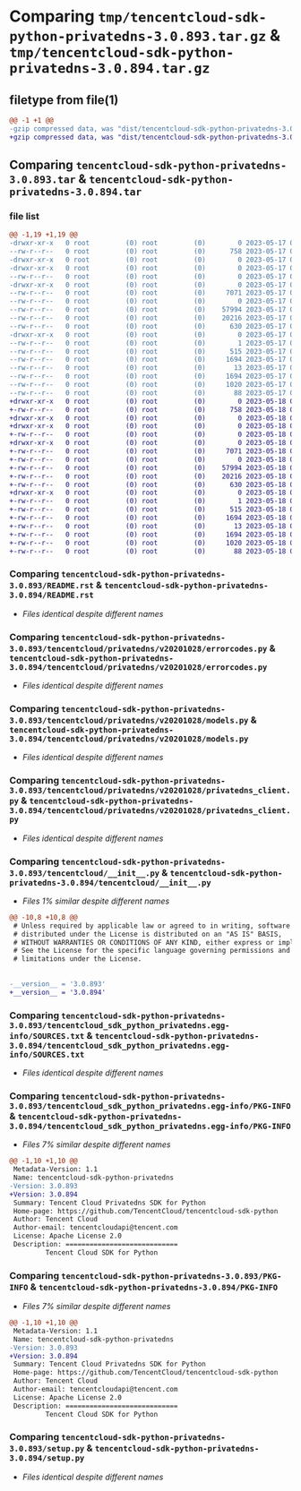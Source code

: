 # Comparing `tmp/tencentcloud-sdk-python-privatedns-3.0.893.tar.gz` & `tmp/tencentcloud-sdk-python-privatedns-3.0.894.tar.gz`

## filetype from file(1)

```diff
@@ -1 +1 @@
-gzip compressed data, was "dist/tencentcloud-sdk-python-privatedns-3.0.893.tar", last modified: Wed May 17 03:37:34 2023, max compression
+gzip compressed data, was "dist/tencentcloud-sdk-python-privatedns-3.0.894.tar", last modified: Thu May 18 00:33:41 2023, max compression
```

## Comparing `tencentcloud-sdk-python-privatedns-3.0.893.tar` & `tencentcloud-sdk-python-privatedns-3.0.894.tar`

### file list

```diff
@@ -1,19 +1,19 @@
-drwxr-xr-x   0 root         (0) root         (0)        0 2023-05-17 03:37:34.000000 tencentcloud-sdk-python-privatedns-3.0.893/
--rw-r--r--   0 root         (0) root         (0)      758 2023-05-17 03:37:34.000000 tencentcloud-sdk-python-privatedns-3.0.893/README.rst
-drwxr-xr-x   0 root         (0) root         (0)        0 2023-05-17 03:37:34.000000 tencentcloud-sdk-python-privatedns-3.0.893/tencentcloud/
-drwxr-xr-x   0 root         (0) root         (0)        0 2023-05-17 03:37:34.000000 tencentcloud-sdk-python-privatedns-3.0.893/tencentcloud/privatedns/
--rw-r--r--   0 root         (0) root         (0)        0 2023-05-17 03:37:34.000000 tencentcloud-sdk-python-privatedns-3.0.893/tencentcloud/privatedns/__init__.py
-drwxr-xr-x   0 root         (0) root         (0)        0 2023-05-17 03:37:34.000000 tencentcloud-sdk-python-privatedns-3.0.893/tencentcloud/privatedns/v20201028/
--rw-r--r--   0 root         (0) root         (0)     7071 2023-05-17 03:37:34.000000 tencentcloud-sdk-python-privatedns-3.0.893/tencentcloud/privatedns/v20201028/errorcodes.py
--rw-r--r--   0 root         (0) root         (0)        0 2023-05-17 03:37:34.000000 tencentcloud-sdk-python-privatedns-3.0.893/tencentcloud/privatedns/v20201028/__init__.py
--rw-r--r--   0 root         (0) root         (0)    57994 2023-05-17 03:37:34.000000 tencentcloud-sdk-python-privatedns-3.0.893/tencentcloud/privatedns/v20201028/models.py
--rw-r--r--   0 root         (0) root         (0)    20216 2023-05-17 03:37:34.000000 tencentcloud-sdk-python-privatedns-3.0.893/tencentcloud/privatedns/v20201028/privatedns_client.py
--rw-r--r--   0 root         (0) root         (0)      630 2023-05-17 03:37:34.000000 tencentcloud-sdk-python-privatedns-3.0.893/tencentcloud/__init__.py
-drwxr-xr-x   0 root         (0) root         (0)        0 2023-05-17 03:37:34.000000 tencentcloud-sdk-python-privatedns-3.0.893/tencentcloud_sdk_python_privatedns.egg-info/
--rw-r--r--   0 root         (0) root         (0)        1 2023-05-17 03:37:34.000000 tencentcloud-sdk-python-privatedns-3.0.893/tencentcloud_sdk_python_privatedns.egg-info/dependency_links.txt
--rw-r--r--   0 root         (0) root         (0)      515 2023-05-17 03:37:34.000000 tencentcloud-sdk-python-privatedns-3.0.893/tencentcloud_sdk_python_privatedns.egg-info/SOURCES.txt
--rw-r--r--   0 root         (0) root         (0)     1694 2023-05-17 03:37:34.000000 tencentcloud-sdk-python-privatedns-3.0.893/tencentcloud_sdk_python_privatedns.egg-info/PKG-INFO
--rw-r--r--   0 root         (0) root         (0)       13 2023-05-17 03:37:34.000000 tencentcloud-sdk-python-privatedns-3.0.893/tencentcloud_sdk_python_privatedns.egg-info/top_level.txt
--rw-r--r--   0 root         (0) root         (0)     1694 2023-05-17 03:37:34.000000 tencentcloud-sdk-python-privatedns-3.0.893/PKG-INFO
--rw-r--r--   0 root         (0) root         (0)     1020 2023-05-17 03:37:34.000000 tencentcloud-sdk-python-privatedns-3.0.893/setup.py
--rw-r--r--   0 root         (0) root         (0)       88 2023-05-17 03:37:34.000000 tencentcloud-sdk-python-privatedns-3.0.893/setup.cfg
+drwxr-xr-x   0 root         (0) root         (0)        0 2023-05-18 00:33:41.000000 tencentcloud-sdk-python-privatedns-3.0.894/
+-rw-r--r--   0 root         (0) root         (0)      758 2023-05-18 00:33:41.000000 tencentcloud-sdk-python-privatedns-3.0.894/README.rst
+drwxr-xr-x   0 root         (0) root         (0)        0 2023-05-18 00:33:41.000000 tencentcloud-sdk-python-privatedns-3.0.894/tencentcloud/
+drwxr-xr-x   0 root         (0) root         (0)        0 2023-05-18 00:33:41.000000 tencentcloud-sdk-python-privatedns-3.0.894/tencentcloud/privatedns/
+-rw-r--r--   0 root         (0) root         (0)        0 2023-05-18 00:33:41.000000 tencentcloud-sdk-python-privatedns-3.0.894/tencentcloud/privatedns/__init__.py
+drwxr-xr-x   0 root         (0) root         (0)        0 2023-05-18 00:33:41.000000 tencentcloud-sdk-python-privatedns-3.0.894/tencentcloud/privatedns/v20201028/
+-rw-r--r--   0 root         (0) root         (0)     7071 2023-05-18 00:33:41.000000 tencentcloud-sdk-python-privatedns-3.0.894/tencentcloud/privatedns/v20201028/errorcodes.py
+-rw-r--r--   0 root         (0) root         (0)        0 2023-05-18 00:33:41.000000 tencentcloud-sdk-python-privatedns-3.0.894/tencentcloud/privatedns/v20201028/__init__.py
+-rw-r--r--   0 root         (0) root         (0)    57994 2023-05-18 00:33:41.000000 tencentcloud-sdk-python-privatedns-3.0.894/tencentcloud/privatedns/v20201028/models.py
+-rw-r--r--   0 root         (0) root         (0)    20216 2023-05-18 00:33:41.000000 tencentcloud-sdk-python-privatedns-3.0.894/tencentcloud/privatedns/v20201028/privatedns_client.py
+-rw-r--r--   0 root         (0) root         (0)      630 2023-05-18 00:33:41.000000 tencentcloud-sdk-python-privatedns-3.0.894/tencentcloud/__init__.py
+drwxr-xr-x   0 root         (0) root         (0)        0 2023-05-18 00:33:41.000000 tencentcloud-sdk-python-privatedns-3.0.894/tencentcloud_sdk_python_privatedns.egg-info/
+-rw-r--r--   0 root         (0) root         (0)        1 2023-05-18 00:33:41.000000 tencentcloud-sdk-python-privatedns-3.0.894/tencentcloud_sdk_python_privatedns.egg-info/dependency_links.txt
+-rw-r--r--   0 root         (0) root         (0)      515 2023-05-18 00:33:41.000000 tencentcloud-sdk-python-privatedns-3.0.894/tencentcloud_sdk_python_privatedns.egg-info/SOURCES.txt
+-rw-r--r--   0 root         (0) root         (0)     1694 2023-05-18 00:33:41.000000 tencentcloud-sdk-python-privatedns-3.0.894/tencentcloud_sdk_python_privatedns.egg-info/PKG-INFO
+-rw-r--r--   0 root         (0) root         (0)       13 2023-05-18 00:33:41.000000 tencentcloud-sdk-python-privatedns-3.0.894/tencentcloud_sdk_python_privatedns.egg-info/top_level.txt
+-rw-r--r--   0 root         (0) root         (0)     1694 2023-05-18 00:33:41.000000 tencentcloud-sdk-python-privatedns-3.0.894/PKG-INFO
+-rw-r--r--   0 root         (0) root         (0)     1020 2023-05-18 00:33:41.000000 tencentcloud-sdk-python-privatedns-3.0.894/setup.py
+-rw-r--r--   0 root         (0) root         (0)       88 2023-05-18 00:33:41.000000 tencentcloud-sdk-python-privatedns-3.0.894/setup.cfg
```

### Comparing `tencentcloud-sdk-python-privatedns-3.0.893/README.rst` & `tencentcloud-sdk-python-privatedns-3.0.894/README.rst`

 * *Files identical despite different names*

### Comparing `tencentcloud-sdk-python-privatedns-3.0.893/tencentcloud/privatedns/v20201028/errorcodes.py` & `tencentcloud-sdk-python-privatedns-3.0.894/tencentcloud/privatedns/v20201028/errorcodes.py`

 * *Files identical despite different names*

### Comparing `tencentcloud-sdk-python-privatedns-3.0.893/tencentcloud/privatedns/v20201028/models.py` & `tencentcloud-sdk-python-privatedns-3.0.894/tencentcloud/privatedns/v20201028/models.py`

 * *Files identical despite different names*

### Comparing `tencentcloud-sdk-python-privatedns-3.0.893/tencentcloud/privatedns/v20201028/privatedns_client.py` & `tencentcloud-sdk-python-privatedns-3.0.894/tencentcloud/privatedns/v20201028/privatedns_client.py`

 * *Files identical despite different names*

### Comparing `tencentcloud-sdk-python-privatedns-3.0.893/tencentcloud/__init__.py` & `tencentcloud-sdk-python-privatedns-3.0.894/tencentcloud/__init__.py`

 * *Files 1% similar despite different names*

```diff
@@ -10,8 +10,8 @@
 # Unless required by applicable law or agreed to in writing, software
 # distributed under the License is distributed on an "AS IS" BASIS,
 # WITHOUT WARRANTIES OR CONDITIONS OF ANY KIND, either express or implied.
 # See the License for the specific language governing permissions and
 # limitations under the License.
 
 
-__version__ = '3.0.893'
+__version__ = '3.0.894'
```

### Comparing `tencentcloud-sdk-python-privatedns-3.0.893/tencentcloud_sdk_python_privatedns.egg-info/SOURCES.txt` & `tencentcloud-sdk-python-privatedns-3.0.894/tencentcloud_sdk_python_privatedns.egg-info/SOURCES.txt`

 * *Files identical despite different names*

### Comparing `tencentcloud-sdk-python-privatedns-3.0.893/tencentcloud_sdk_python_privatedns.egg-info/PKG-INFO` & `tencentcloud-sdk-python-privatedns-3.0.894/tencentcloud_sdk_python_privatedns.egg-info/PKG-INFO`

 * *Files 7% similar despite different names*

```diff
@@ -1,10 +1,10 @@
 Metadata-Version: 1.1
 Name: tencentcloud-sdk-python-privatedns
-Version: 3.0.893
+Version: 3.0.894
 Summary: Tencent Cloud Privatedns SDK for Python
 Home-page: https://github.com/TencentCloud/tencentcloud-sdk-python
 Author: Tencent Cloud
 Author-email: tencentcloudapi@tencent.com
 License: Apache License 2.0
 Description: ============================
         Tencent Cloud SDK for Python
```

### Comparing `tencentcloud-sdk-python-privatedns-3.0.893/PKG-INFO` & `tencentcloud-sdk-python-privatedns-3.0.894/PKG-INFO`

 * *Files 7% similar despite different names*

```diff
@@ -1,10 +1,10 @@
 Metadata-Version: 1.1
 Name: tencentcloud-sdk-python-privatedns
-Version: 3.0.893
+Version: 3.0.894
 Summary: Tencent Cloud Privatedns SDK for Python
 Home-page: https://github.com/TencentCloud/tencentcloud-sdk-python
 Author: Tencent Cloud
 Author-email: tencentcloudapi@tencent.com
 License: Apache License 2.0
 Description: ============================
         Tencent Cloud SDK for Python
```

### Comparing `tencentcloud-sdk-python-privatedns-3.0.893/setup.py` & `tencentcloud-sdk-python-privatedns-3.0.894/setup.py`

 * *Files identical despite different names*

